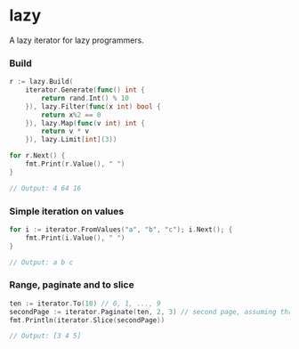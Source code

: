 # lazy

A lazy iterator for lazy programmers.

### Build
```go
r := lazy.Build(
    iterator.Generate(func() int {
        return rand.Int() % 10
    }), lazy.Filter(func(x int) bool {
        return x%2 == 0
    }), lazy.Map(func(v int) int {
        return v * v
    }), lazy.Limit[int](3))

for r.Next() {
    fmt.Print(r.Value(), " ")
}

// Output: 4 64 16
```

### Simple iteration on values
```go
for i := iterator.FromValues("a", "b", "c"); i.Next(); {
    fmt.Print(i.Value(), " ")
}

// Output: a b c
```

### Range, paginate and to slice
```go
ten := iterator.To(10) // 0, 1, ..., 9
secondPage := iterator.Paginate(ten, 2, 3) // second page, assuming three elements per page
fmt.Println(iterator.Slice(secondPage))

// Output: [3 4 5]
```


